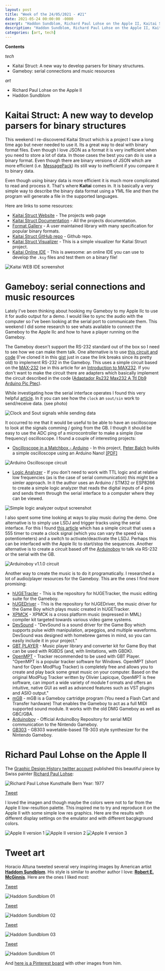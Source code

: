 ```yaml
---
layout: post
title: "Week of the 24/05/2021 - #21"
date: 2021-05-24 00:00:00 -0000
excerpt: "Haddon Sundblom, Richard Paul Lohse on the Apple II, Kaitai Struct: parsers for binary structure, Gameboy: serial connections and music resources"
description: "Haddon Sundblom, Richard Paul Lohse on the Apple II, Kaitai Struct: parsers for binary structure, Gameboy: serial connections and music resources"
categories: [art, tech]
---
```


**Contents**

*tech*

- Kaitai Struct: A new way to develop parsers for binary structures.
- Gameboy: serial connections and music resources

*art*

- Richard Paul Lohse on the Apple II
- Haddon Sundblom

# Kaitai Struct: A new way to develop parsers for binary structures

This weekend I re-discovered Kaitai Struct which is a project I saw a long time ago but never needed to use it. Its a great way to deal with binary format files. Even though I love JSON as a format it is very inefficient when you need to store a lot of data. In those cases the best you can do is use a binary format. Even though there are binary versions of JSON which are more efficient (i.e. [MessagePack](https://msgpack.org/)) its still way to inefficient if you compare it to binary data.

Even though using binary data is more efficient it is much more complicated to read and process it. That's where **Kaitai** comes in. It is basically a very simple way to describe the binary data format using a YML file and then the program will generate a file in the supported languages.

Here are links to some resources:

- [Kaitai Struct Website](http://kaitai.io/) - The projects web page
- [Kaitai Struct Documentation](https://doc.kaitai.io/) - All the projects documentation.
- [Format Gallery](http://formats.kaitai.io/) - A user maintained library with many specification for popular binary formats.
- [Kaitai Struct GitHub repo](https://github.com/kaitai-io/kaitai_struct) - Github repo.
- [Kaitai Struct Visualizer](https://github.com/kaitai-io/kaitai_struct_visualizer/) - This is a simple visualizer for Kaitai Struct project.
- [Kaitai Online IDE](https://ide.kaitai.io/#) - This is awesome: an online IDE you can use to develop the `.ksy` files and test them on a binary file!

![Kaitai WEB IDE screenshot](/assets/imgs/2021-05-24/kaitai-web-ide.png)


# Gameboy: serial connections and music resources

Lately I've been thinking about hooking my Gameboy to my Apple IIc to use it for audio output for a demo. I would like to sync the audio with the computer so I've been looking at the serial port to communicate them. This weekend I did some research to see whats available to connect the Gameboy to the Apple IIc and how to have a player running on the Gameboy.

The Gameboy doesn't support the RS-232 standard out of the box so I need to see how we can make them talk. One alternative is to use [this circuit and code](https://fruttenboel.verhoeven272.nl/Gameboy/GBrs232.html) (I've cloned it in this [gist](https://gist.github.com/cesarmiquel/e3c9217b91161af91f79fda91c46b028) just in case the link breaks since its pretty old) to implement RS-232 in the Gameboy. This uses a simple circuit based on the [MAX-232](https://en.wikipedia.org/wiki/MAX232) (se in this article for an [Introduction to MAX232](https://www.theengineeringprojects.com/2017/07/introduction-to-max232.html). If you don't want to make the circuit there are adapters which basically implement the circuit described in the code ([Adaptador Rs232 Max232 A Ttl Db9 Arduino Pic Ptec](https://articulo.mercadolibre.com.ar/MLA-614313498-adaptador-rs232-max232-a-ttl-db9-arduino-pic-ptec-_JM)).

While investigating how the serial interface operates I found this very helpful [article](https://dhole.github.io/post/gameboy_serial_1/). In it you can see how the `clock` an `sout/sin` work to send/receive data. (see photo)

![Clock and Sout signals while sending data](/assets/imgs/2021-05-24/gb-serial.jpg)

It occurred to me that it would be useful to be able to have an oscilloscope to look at the signals comming / going from the GB. I though it should be easy to use the ADC ping of a microcontroller to make a simple (low frequency) oscilloscope. I found a couple of interesting projects:

- [Oscilloscope in a Matchbox - Arduino](https://www.instructables.com/Oscilloscope-in-a-Matchbox-Arduino/) - In this project, [Peter Balch](https://www.instructables.com/member/Peter+Balch/) builds a simple oscilloscope using an Arduino Nano! [[PDF]](/assets/files/2021-05-24/Oscilloscope-in-a-Matchbox-Arduino.pdf)

![Arduino Oscilloscope circuit](/assets/imgs/2021-05-24/arduino-oscilloscope-1.png)

- [Logic Analyzer](https://github.com/aster94/logic-analyzer) - If you don't need to work with TTL logic and at relative low frequencies (as is the case of serial communication) this might be a simler approach. In it the author uses an Arduino / STM32 or ESP8266 to create a simple logic analyzer that reads the digital inputs of 4 pins and sends them through the serial interface to a computer where they can be viewed.


![Simple logic analyzer output screenshot](/assets/imgs/2021-05-24/logic-analyzer.jpeg)

I also spent some time looking at ways to play music during the demo. One alternative is to simply use LSDJ and trigger tracks using the serial interface. For this I found [this article](http://preromanbritain.com/gwem/lsdj_pitch/index.html) which has a simple circuit that uses a 555 timer to create a clock signal (which you can vary the speed via potentiometers) and a switch to activate/deactivate the LSDJ. Perhaps this can be interfaced with the Apple IIc to start/stop the sequences. Another alternative is to create a circuit based off the [Arduinoboy](https://github.com/trash80/arduinoboy) to talk via RS-232 or the serial with the GB.

![Arduinoboy v1.1.0 circuit](/assets/imgs/2021-05-24/arduinoboy-v1.1.0.png)

Another way to create the music is to do it programatically. I researched a lot of audio/player resources for the Gameboy. This are the ones I find more promising:

- [hUGETracler](https://github.com/SuperDisk/hUGETracker) - This is the repository for hUGETracker, the music editing suite for the Gameboy.
- [hUGEDriver](https://github.com/SuperDisk/hUGEDriver) - This is the repository for hUGEDriver, the music driver for the Game Boy which plays music created in hUGETracker.
- [XPMCK](https://github.com/bazzinotti/XPMCK) - XPMCK is a cross platform music (expressed in MML) compiler kit targeted towards various video game systems.
- [DevSound](https://github.com/DevEd2/DevSound) - "DevSound is a sound driver for the Game Boy which supports pulse width manipulation, arpeggios, and multiple waveforms. DevSound was designed with homebrew games in mind, so you can easily include it in your project."
- [GBT PLAYER](https://github.com/AntonioND/gbt-player) - Music player library and converter kit for Game Boy that can be used with RGBDS (and, with limitations, with GBDK).
- [OpenMPT](http://openmpt.org/) - Tracker recommended to be used with GBT Player. "OpenMPT is a popular tracker software for Windows. OpenMPT (short hand for Open ModPlug Tracker) is completely free and allows you to create and play back some great music on your computer. Based on the original ModPlug Tracker written by Olivier Lapicque, OpenMPT is free software, can import a wide variety of module f
ormats and offers an intuitive, native GUI as well as advanced features such as VST plugins and ASIO output."
- [mGB](https://github.com/trash80/mGB) - mGB is a Gameboy cartridge program (You need a Flash Cart and Transfer hardware) That enables the Gameboy to act as a full MIDI supported sound module. It works with the old DMG Gameboy as well as GBC/GBA.
- [Arduinoboy](https://github.com/trash80/arduinoboy) - Official ArduinoBoy Repository for serial MIDI communication to the Nintendo Gameboy.
- [GB303](https://github.com/furrtek/GB303) - GB303 wavetable-based TB-303 style synthesizer for the Nintendo Gameboy.

# Richard Paul Lohse on the Apple II

The [Graphic Design History twitter account](https://twitter.com/DesignReviewed) published this beautiful piece by Swiss painter [Richard Paul Lohse](https://en.wikipedia.org/wiki/Richard_Paul_Lohse):

![Richard Paul Lohse Kunsthalle Bern Year: 1977](/assets/imgs/2021-05-24/lohse.jpg)

[Tweet](https://twitter.com/DesignReviewed/status/1391848526762627075)

I loved the imagen and though maybe the colors were not to far from the Apple II low-resultion palette. This inspired me to try and reproduce it on the Apple II with some simple low res graphics. Here are the results with different display settings on the emulator and with different bacgkground colors.

![Apple II version 1](/assets/imgs/2021-05-24/richard-paul-lohse-1977-apple-2.png)
![Apple II version 2](/assets/imgs/2021-05-24/richard-paul-lohse-1977-apple-2-v2.png)
![Apple II version 3](/assets/imgs/2021-05-24/richard-paul-lohse-1977-apple-2-v3.png)



# Tweet art

Horacio Altuna tweeted several very inspiring images by American artist **[Haddom Sundblom](https://en.wikipedia.org/wiki/Haddon_Sundblom)**. His style is similar to another author I love: **[Robert E. McGinnis](https://www.flickr.com/photos/42080330@N03/sets/72157623002761081/)**. Here are the ones I liked most:


[Tweet](https://twitter.com/HoracioAltuna/status/1396333293944115200)

![Haddom Sundblom 01](/assets/imgs/2021-05-24/haddom-sundblom-01.jpg)


[Tweet](https://twitter.com/HoracioAltuna/status/1396333683456479233)

![Haddom Sundblom 02](/assets/imgs/2021-05-24/haddom-sundblom-02.jpg)

[Tweet](https://twitter.com/HoracioAltuna/status/1396333442871275522)

![Haddom Sundblom 03](/assets/imgs/2021-05-24/haddom-sundblom-03.jpg)

[Tweet](https://twitter.com/HoracioAltuna/status/1396333601193701377)

![Haddom Sundblom 01](/assets/imgs/2021-05-24/haddom-sundblom-04.jpg)

And [here is a Pinterest board](https://ar.pinterest.com/dhh1954/the-art-of-haddon-sundblom/) with other images from him.

